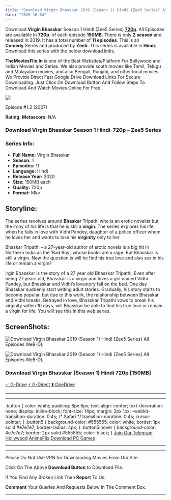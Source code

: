 ```yaml
---
title: "Download Virgin Bhasskar 2019 (Season 1) Hindi {Zee5 Series} All Episodes WeB-DL || 720p [150MB]"
date: "2020-10-04"
---
```


Download **Virgin Bhasskar** Season 1 Hindi (Zee5 Series) [**720p**](https://1moviesflix.com/720p-movies/). All Episodes are available in **720p**  of each episode **150MB.** There is only **2 season** and released in 2019. It has a total number of **11 episodes**. This is an  **Comedy** Series and produced by **Zee5.** This series is available in **Hindi.** Download this series with the below download links.

**TheMoviesFlix.in** is one of the Best Websites/Platform For Bollywood and Indian Movies and Series. We also provide south movies like Tamil, Telugu and Malayalam movies, and also Bengali, Punjabi, and other local movies. We Provide Direct Fast Google Drive Download Links For Secure Downloading. Just Click On Download Button And Follow Steps To Download And Watch Movies Online For Free.

[![](https://1moviesflix.com/wp-content/plugins/imdb-for-wordpress/assets/img/placeholder.png)](https://www.imdb.com/title/tt1004222/ "Episode #1.2")

Episode #1.2 (2007)

**Rating:** **Metascore:** N/A

### Download Virgin Bhasskar Season 1 Hindi  720p – Zee5 Series 

### Series Info:

- **Full Name:** Virgin Bhasskar
- **Season:** 1
- **Episodes:** 11
- **Language:** Hindi
- **Release Year:** 2020
- **Size:** 150MB each
- **Quality:** 720p
- **Format:** Mkv

## Storyline:

The series revolves around **Bhaskar** Tripathi who is an erotic novelist but the irony of his life is that he is still a **virgin**. The series explores his life when he falls in love with Vidhi Pandey, daughter of a police officer whom he loves her and wants to lose his **virginity** only to her

Bhaskar Tripathi – a 27-year-old author of erotic novels is a big hit in Northern India as the ‘Bad Boy’, whose books are a rage. But Bhasskar is still a virgin. Now the question is will he find his true love and also sex in his life or remain a virgin?

irgin Bhasskar is the story of a 27 year old Bhasskar Tripathi. Even after being 27 years old, Bhasskar is a virgin and loves a girl named Vidhi Pandey, but Bhasskar and Vidhi’s lovestory fall on the bed. One day Bhasskar suddenly start writing adult stories. Gradually, his story starts to become popular, but due to this work, the relationship between Bhasskar and Vidhi breaks. Betrayed in love, Bhasskar Tripathi vows to break his virginity within 10 days, will Bhasskar be able to find his true love or remain a virgin for life. You will see this in this web series.

## ScreenShots:

![Download Virgin Bhasskar 2019 (Season 1) Hindi {Zee5 Series} All Episodes WeB-DL ](https://1.bp.blogspot.com/-WwyGn1dec2g/Xdtgb3C_s_I/AAAAAAAAMxI/MbSOPic1LL4DovfhzjzzXLBYpreDL8F1wCLcBGAsYHQ/s1600/qqq.jpg)

![Download Virgin Bhasskar 2019 (Season 1) Hindi {Zee5 Series} All Episodes WeB-DL ](https://1.bp.blogspot.com/-3r-X-HqoLXo/XdtgcwHKuvI/AAAAAAAAMxM/FdlsxRKq3HA0xbBdPIpmoMmVaKGvJidagCLcBGAsYHQ/s1600/qqqq.jpg)

### Download Virgin Bhasskar (Season 1) Hindi 720p \[150MB\]

[✅ G-Drive](https://1moviesflix.com?a270777880=T1VHMlZJWHVwZEkwanQyckIzNWR2aVdzcFV1cEg5dW9zS3VxTFFKZ0RvVlZ1N0JUMUtBV2tzVnpCdThCV2ZDb2lpcFpMODNybURpQlR0c0Y1RGJZMVVxSWg1YmlnM0V5WlV4cXhtYWJNRjA9) [⚡ G-Direct](https://1moviesflix.com?a270777880=T1VHMlZJWHVwZEkwanQyckIzNWR2aVdzcFV1cEg5dW9zS3VxTFFKZ0RvVlZ1N0JUMUtBV2tzVnpCdThCV2ZDb1g5SDdHSjRjb2RhMDlDOTVEY2N3UStsUUhSbk5mNkZHYXU0YWdpaGo3VXc9) [⬇️ OneDrive](https://1moviesflix.com?a270777880=T1VHMlZJWHVwZEkwanQyckIzNWR2aVdzcFV1cEg5dW9zS3VxTFFKZ0RvVlZ1N0JUMUtBV2tzVnpCdThCV2ZDb0o2R05MeXFXQ3Q4YVFGb3B0ZjBJc0ZaUnNDaFhNM3FkaTdyamhxMXB5Mms9)

* * *

* * *

.button { color: white; padding: 8px 6px; text-align: center; text-decoration: none; display: inline-block; font-size: 14px; margin: 2px 1px; -webkit-transition-duration: 0.4s; /\* Safari \*/ transition-duration: 0.4s; cursor: pointer; } .button5 { background-color: #555555; color: white; border: 1px solid #e7e7e7; border-radius: 4px; } .button5:hover { background-color: #e7e7e7; border: 2px solid #555555; color: black; } [Join Our Telegram](http://gdrivepro.xyz/join.php) [Hollywood](https://moviesverse.com/) [AnimeFlix](https://animeflix.in/) [Download PC Games](https://gamesflix.net/)  

* * *

* * *

  

Please Do Not Use VPN for Downloading Movies From Our Site.

Click On The Above **Download Button** to Download File.

If You Find Any Broken Link Then **Report** To Us.

**Comment** Your Queries And Requests Below In The Comment Box.

* * *

